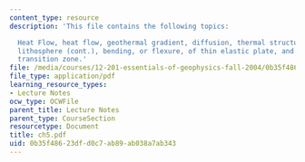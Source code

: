 ```yaml
---
content_type: resource
description: 'This file contains the following topics:

  Heat Flow, heat flow, geothermal gradient, diffusion, thermal structure of the oceanic
  lithosphere (cont.), bending, or flexure, of thin elastic plate, and the upper mantle
  transition zone.'
file: /media/courses/12-201-essentials-of-geophysics-fall-2004/0b35f48623dfd0c7ab89ab038a7ab343_ch5.pdf
file_type: application/pdf
learning_resource_types:
- Lecture Notes
ocw_type: OCWFile
parent_title: Lecture Notes
parent_type: CourseSection
resourcetype: Document
title: ch5.pdf
uid: 0b35f486-23df-d0c7-ab89-ab038a7ab343
---
```

